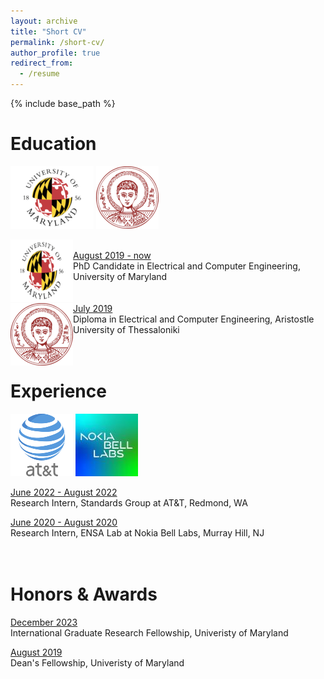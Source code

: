 ```yaml
---
layout: archive
title: "Short CV"
permalink: /short-cv/
author_profile: true
redirect_from:
  - /resume
---
```


{% include base_path %}

Education
======
![alt text](/images/umd-logo.png) ![alt text](/images/auth-logo.png)

<img align="left" height="100" width="100" src="/images/umd-logo.png">
<br/>
<ins>August 2019 - now </ins> <br/>
PhD Candidate in Electrical and Computer Engineering, University of Maryland <br/>
<br/>
<br/>

<img align="left" height="100" width="100" src="/images/auth-logo.png">
<ins>July 2019</ins><br/>
Diploma in Electrical and Computer Engineering, Aristostle University of Thessaloniki <br/>
<br/>
<br/>

Experience
======
 ![alt text](/images/at&t.png) ![alt text](/images/nokia-logo.jpg)
 
<ins>June 2022 - August 2022</ins> <br/>
Research Intern, Standards Group at AT&T, Redmond, WA <br/>

<ins>June 2020 - August 2020</ins> <br/>
Research Intern, ENSA Lab at Nokia Bell Labs, Murray Hill, NJ <br/>
<br/>
<br/>

Honors & Awards
======

<ins>December 2023</ins> <br/>
International Graduate Research Fellowship, Univeristy of Maryland <br/>

<ins>August 2019</ins> <br/>
Dean's Fellowship, Univeristy of Maryland <br/>
<br/>
<br/>
